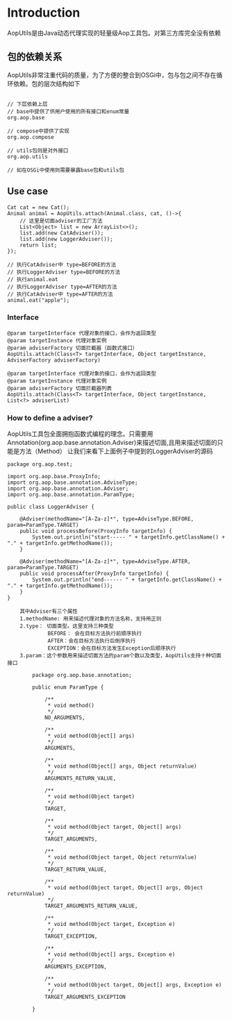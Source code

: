 # Introduction
AopUtils是由Java动态代理实现的轻量级Aop工具包。对第三方库完全没有依赖


## 包的依赖关系
AopUtils非常注重代码的质量，为了方便的整合到OSGi中，包与包之间不存在循环依赖。包的层次结构如下


```

// 下层依赖上层
// base中提供了供用户使用的所有接口和enum常量
org.aop.base

// compose中提供了实现
org.aop.compose

// utils包则是对外接口
org.aop.utils

// 如在OSGi中使用则需要暴露base包和utils包

```

## Use case

```
Cat cat = new Cat();
Animal animal = AopUtils.attach(Animal.class, cat, ()->{
	// 这里是切面adviser的工厂方法
	List<Object> list = new ArrayList<>();
	list.add(new CatAdviser());
	list.add(new LoggerAdviser());
	return list;
});

// 执行CatAdviser中 type=BEFORE的方法
// 执行LoggerAdviser type=BEFORE的方法
// 执行animal.eat
// 执行LoggerAdviser type=AFTER的方法
// 执行CatAdviser中 type=AFTER的方法
animal.eat("apple");

```

### Interface

```
@param targetInterface 代理对象的接口，会作为返回类型
@param targetInstance 代理对象实例
@param adviserFactory 切面拦截器（函数式接口）
AopUtils.attach(Class<T> targetInterface, Object targetInstance, AdviserFactory adviserFactory)

@param targetInterface 代理对象的接口，会作为返回类型
@param targetInstance 代理对象实例
@param adviserFactory 切面拦截器列表
AopUtils.attach(Class<T> targetInterface, Object targetInstance, List<?> adviserList)

```

### How to define a adviser?
AopUtils工具包全面拥抱函数式编程的理念。只需要用Annotation(org.aop.base.annotation.Adviser)来描述切面,且用来描述切面的只能是方法（Method）
让我们来看下上面例子中提到的LoggerAdviser的源码
```
package org.aop.test;

import org.aop.base.ProxyInfo;
import org.aop.base.annotation.AdviseType;
import org.aop.base.annotation.Adviser;
import org.aop.base.annotation.ParamType;

public class LoggerAdviser {

	@Adviser(methodName="[A-Za-z]*", type=AdviseType.BEFORE, param=ParamType.TARGET)
	public void processBefore(ProxyInfo targetInfo) {
		System.out.println("start----- " + targetInfo.getClassName() + "." + targetInfo.getMethodName());
	}
	
	@Adviser(methodName="[A-Za-z]*", type=AdviseType.AFTER, param=ParamType.TARGET)
	public void processAfter(ProxyInfo targetInfo) {
		System.out.println("end------ " + targetInfo.getClassName() + "." + targetInfo.getMethodName());
	}
}
```

		其中Adviser有三个属性
		1.methodName: 用来描述代理对象的方法名称，支持用正则
		2.type： 切面类型。这里支持三种类型
		         BEFORE： 会在目标方法执行前顺序执行
		         AFTER：会在目标方法执行后倒序执行
		         EXCEPTION：会在目标方法发生Exception后顺序执行
		3.param：这个参数用来描述切面方法的param个数以及类型，AopUtils支持十种切面接口
```
		package org.aop.base.annotation;

		public enum ParamType {

			/**
			 * void method()
			 */
			NO_ARGUMENTS,
			
			/**
			 * void method(Object[] args)
			 */
			ARGUMENTS,
			
			/**
			 * void method(Object[] args, Object returnValue)
			 */
			ARGUMENTS_RETURN_VALUE,
			
			/**
			 * void method(Object target)
			 */
			TARGET,
			
			/**
			 * void method(Object target, Object[] args)
			 */
			TARGET_ARGUMENTS,
			
			/**
			 * void method(Object target, Object returnValue)
			 */
			TARGET_RETURN_VALUE,
			
			/**
			 * void method(Object target, Object[] args, Object returnValue)
			 */
			TARGET_ARGUMENTS_RETURN_VALUE,
			
			/**
			 * void method(Object target, Exception e)
			 */
			TARGET_EXCEPTION,
			
			/**
			 * void method(Object[] args, Exception e)
			 */
			ARGUMENTS_EXCEPTION,
			
			/**
			 * void method(Object target, Object[] args, Exception e)
			 */
			TARGET_ARGUMENTS_EXCEPTION
			
		}

```


